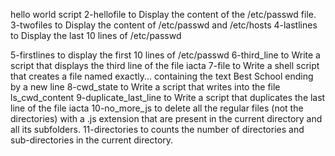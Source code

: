 hello world script
2-hellofile to Display the content of the /etc/passwd file.
3-twofiles to Display the content of /etc/passwd and /etc/hosts
4-lastlines to Display the last 10 lines of /etc/passwd


5-firstlines to display the first 10 lines of /etc/passwd
6-third_line to Write a script that displays the third line of the file iacta
7-file to Write a shell script that creates a file named exactly... containing the text Best School ending by a new line
8-cwd_state to Write a script that writes into the file ls_cwd_content
9-duplicate_last_line to Write a script that duplicates the last line of the file iacta
10-no_more_js to delete all the regular files (not the directories) with a .js extension that are present in the current directory and all its subfolders.
11-directories to  counts the number of directories and sub-directories in the current directory.
